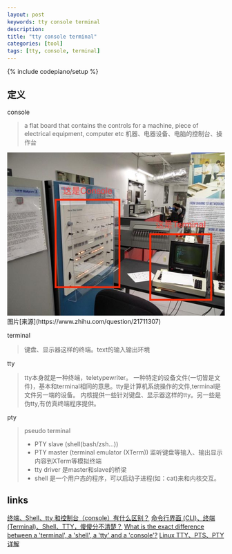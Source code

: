 ```yaml
---
layout: post
keywords: tty console terminal 
description: 
title: "tty console terminal"
categories: [tool]
tags: [tty, console, terminal]
---
```

{% include codepiano/setup %}

## 定义
console
> a flat board that contains the controls for a machine, piece of electrical equipment, computer etc
> 机器、电器设备、电脑的控制台、操作台
<img src="/image/tty_console_terminal_1.jpg" />
图片[来源](https://www.zhihu.com/question/21711307)

terminal
> 键盘、显示器这样的终端。text的输入输出环境

tty
> tty本身就是一种终端，teletypewriter。
> 一种特定的设备文件(一切皆是文件)，基本和terminal相同的意思。tty是计算机系统操作的文件,terminal是文件另一端的设备。
> 内核提供一些针对键盘、显示器这样的tty。另一些是伪tty,有仿真终端程序提供。

pty
> pseudo terminal
> * PTY slave  (shell(bash/zsh...))
> * PTY master (terminal emulator (XTerm)) 监听键盘等输入、输出显示内容到XTerm等模拟终端
> * tty driver 是master和slave的桥梁
> * shell 是一个用户态的程序，可以启动子进程(如：cat)来和内核交互。

## links
[终端、Shell、tty 和控制台（console）有什么区别？](https://www.zhihu.com/question/21711307)
[命令行界面 (CLI)、终端 (Terminal)、Shell、TTY，傻傻分不清楚？](https://segmentfault.com/a/1190000016129862)
[What is the exact difference between a 'terminal', a 'shell', a 'tty' and a 'console'?](https://unix.stackexchange.com/questions/4126/what-is-the-exact-difference-between-a-terminal-a-shell-a-tty-and-a-con)
[Linux TTY、PTS、PTY详解](https://my.oschina.net/u/3477605/blog/3025534)